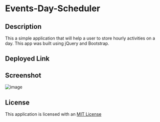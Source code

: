 # Events-Day-Scheduler
## Description
This a simple application that will help a user to store hourly activities on a day. This app was built using jQuery and Bootstrap.

## Deployed Link
## Screenshot

![image](https://user-images.githubusercontent.com/78886789/148139223-99fd98a7-b343-4b69-95a6-01b01c56de14.png)



## License

This application is licensed with an [MIT License](./LICENSE)


